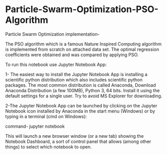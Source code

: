 # Particle-Swarm-Optimization-PSO-Algorithm
Particle Swarm Optimization implementation-

The PSO algorithm which is a famous Nature Inspired Computing algorithm is implemented from scratch on attached data set. The optimal regression coefficients were obtained and was compared by applying PSO.

To run this notebook use Jupyter Notebook App: 

1- The easiest way to install the Jupyter Notebook App is installing a scientific python distribution which also includes scientific python packages. The most common distribution is called Anaconda,
Download Anaconda Distribution (a few 100MB), Python 3, 64 bits. Install it using the default settings for a single user. Try to avoid MS Explorer for downloading.

2-The Jupyter Notebook App can be launched by clicking on the Jupyter Notebook icon installed by Anaconda in the start menu (Windows) or by typing in a terminal (cmd on Windows):

command- jupyter notebook

This will launch a new browser window (or a new tab) showing the Notebook Dashboard, a sort of control panel that allows (among other things) to select which notebook to open.

